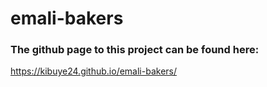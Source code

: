 # emali-bakers
### The github page to this project can be found here:
https://kibuye24.github.io/emali-bakers/
